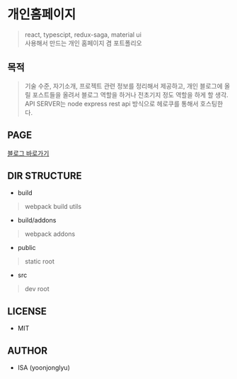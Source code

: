 # 개인홈페이지
> react, typescipt, redux-saga, material ui  
> 사용해서 만드는 개인 홈페이지 겸 포트폴리오

## 목적
> 기술 수준, 자기소개, 프로젝트 관련 정보를 정리해서 제공하고, 개인 블로그에 올릴 포스트들을 올려서 블로그 역할을 하거나 전초기지 정도 역할을 하게 할 생각.  
> API SERVER는 node express rest api 방식으로 헤로쿠를 통해서 호스팅한다.

## PAGE
[블로그 바로가기](https://yoonjonglyu.github.io/myHome/ "myhome Link")
## DIR STRUCTURE
- build 
> webpack build utils
- build/addons
> webpack addons
- public
> static root
- src
> dev root


## LICENSE
- MIT

## AUTHOR
- ISA (yoonjonglyu)